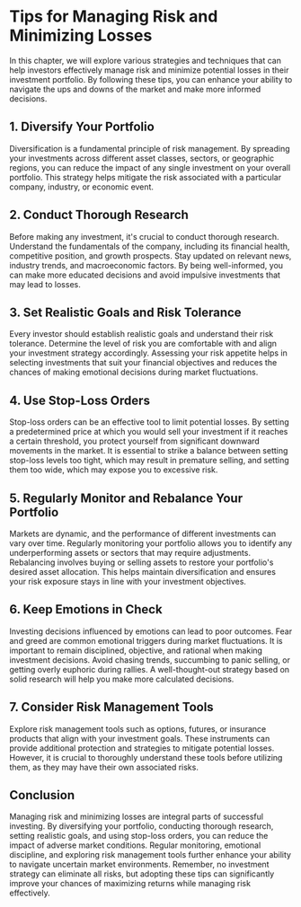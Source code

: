 Tips for Managing Risk and Minimizing Losses
=====================================================

In this chapter, we will explore various strategies and techniques that can help investors effectively manage risk and minimize potential losses in their investment portfolio. By following these tips, you can enhance your ability to navigate the ups and downs of the market and make more informed decisions.

1\. Diversify Your Portfolio
---------------------------

Diversification is a fundamental principle of risk management. By spreading your investments across different asset classes, sectors, or geographic regions, you can reduce the impact of any single investment on your overall portfolio. This strategy helps mitigate the risk associated with a particular company, industry, or economic event.

2\. Conduct Thorough Research
----------------------------

Before making any investment, it's crucial to conduct thorough research. Understand the fundamentals of the company, including its financial health, competitive position, and growth prospects. Stay updated on relevant news, industry trends, and macroeconomic factors. By being well-informed, you can make more educated decisions and avoid impulsive investments that may lead to losses.

3\. Set Realistic Goals and Risk Tolerance
-----------------------------------------

Every investor should establish realistic goals and understand their risk tolerance. Determine the level of risk you are comfortable with and align your investment strategy accordingly. Assessing your risk appetite helps in selecting investments that suit your financial objectives and reduces the chances of making emotional decisions during market fluctuations.

4\. Use Stop-Loss Orders
-----------------------

Stop-loss orders can be an effective tool to limit potential losses. By setting a predetermined price at which you would sell your investment if it reaches a certain threshold, you protect yourself from significant downward movements in the market. It is essential to strike a balance between setting stop-loss levels too tight, which may result in premature selling, and setting them too wide, which may expose you to excessive risk.

5\. Regularly Monitor and Rebalance Your Portfolio
-------------------------------------------------

Markets are dynamic, and the performance of different investments can vary over time. Regularly monitoring your portfolio allows you to identify any underperforming assets or sectors that may require adjustments. Rebalancing involves buying or selling assets to restore your portfolio's desired asset allocation. This helps maintain diversification and ensures your risk exposure stays in line with your investment objectives.

6\. Keep Emotions in Check
-------------------------

Investing decisions influenced by emotions can lead to poor outcomes. Fear and greed are common emotional triggers during market fluctuations. It is important to remain disciplined, objective, and rational when making investment decisions. Avoid chasing trends, succumbing to panic selling, or getting overly euphoric during rallies. A well-thought-out strategy based on solid research will help you make more calculated decisions.

7\. Consider Risk Management Tools
---------------------------------

Explore risk management tools such as options, futures, or insurance products that align with your investment goals. These instruments can provide additional protection and strategies to mitigate potential losses. However, it is crucial to thoroughly understand these tools before utilizing them, as they may have their own associated risks.

Conclusion
----------

Managing risk and minimizing losses are integral parts of successful investing. By diversifying your portfolio, conducting thorough research, setting realistic goals, and using stop-loss orders, you can reduce the impact of adverse market conditions. Regular monitoring, emotional discipline, and exploring risk management tools further enhance your ability to navigate uncertain market environments. Remember, no investment strategy can eliminate all risks, but adopting these tips can significantly improve your chances of maximizing returns while managing risk effectively.
